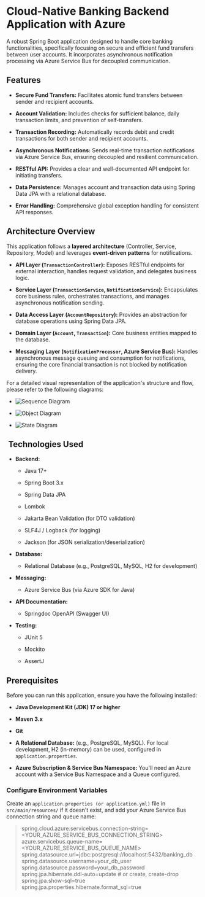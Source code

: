 #  Cloud-Native Banking Backend Application with Azure

A robust Spring Boot application designed to handle core banking functionalities, specifically focusing on secure and efficient fund transfers between user accounts. It incorporates asynchronous notification processing via Azure Service Bus for decoupled communication.

##  Features

* **Secure Fund Transfers:** Facilitates atomic fund transfers between sender and recipient accounts.

* **Account Validation:** Includes checks for sufficient balance, daily transaction limits, and prevention of self-transfers.

* **Transaction Recording:** Automatically records debit and credit transactions for both sender and recipient accounts.

* **Asynchronous Notifications:** Sends real-time transaction notifications via Azure Service Bus, ensuring decoupled and resilient communication.

* **RESTful API:** Provides a clear and well-documented API endpoint for initiating transfers.

* **Data Persistence:** Manages account and transaction data using Spring Data JPA with a relational database.

* **Error Handling:** Comprehensive global exception handling for consistent API responses.

##  Architecture Overview

This application follows a **layered architecture** (Controller, Service, Repository, Model) and leverages **event-driven patterns** for notifications.

* **API Layer (`TransactionController`):** Exposes RESTful endpoints for external interaction, handles request validation, and delegates business logic.

* **Service Layer (`TransactionService`, `NotificationService`):** Encapsulates core business rules, orchestrates transactions, and manages asynchronous notification sending.

* **Data Access Layer (`AccountRepository`):** Provides an abstraction for database operations using Spring Data JPA.

* **Domain Layer (`Account`, `Transaction`):** Core business entities mapped to the database.

* **Messaging Layer (`NotificationProcessor`, Azure Service Bus):** Handles asynchronous message queuing and consumption for notifications, ensuring the core financial transaction is not blocked by notification delivery.

For a detailed visual representation of the application's structure and flow, please refer to the following diagrams:

* ![**Sequence Diagram**](https://github.com/Deniskinyua/banking-application/tree/main/Backend/src/main/resources/static/ArchitectureDiagrams/SequenceDiagram.png?raw=true)

* ![**Object Diagram**](https://github.com/Deniskinyua/banking-application/tree/main/Backend/src/main/resources/static/ArchitectureDiagrams/ObjectDiagram.png?raw=true)

* ![**State Diagram**](https://github.com/Deniskinyua/banking-application/tree/main/Backend/src/main/resources/static/ArchitectureDiagrams/StateDiagram.png?raw=true)

## ️ Technologies Used

* **Backend:**

    * Java 17+

    * Spring Boot 3.x

    * Spring Data JPA

    * Lombok

    * Jakarta Bean Validation (for DTO validation)

    * SLF4J / Logback (for logging)

    * Jackson (for JSON serialization/deserialization)

* **Database:**

    * Relational Database (e.g., PostgreSQL, MySQL, H2 for development)

* **Messaging:**

    * Azure Service Bus (via Azure SDK for Java)

* **API Documentation:**

    * Springdoc OpenAPI (Swagger UI)

* **Testing:**

    * JUnit 5

    * Mockito

    * AssertJ

## Prerequisites

Before you can run this application, ensure you have the following installed:

* **Java Development Kit (JDK) 17 or higher**

* **Maven 3.x**

* **Git**

* **A Relational Database:** (e.g., PostgreSQL, MySQL). For local development, H2 (in-memory) can be used, configured in `application.properties`.

* **Azure Subscription & Service Bus Namespace:** You'll need an Azure account with a Service Bus Namespace and a Queue configured.

### Configure Environment Variables
Create an `application.properties (or application.yml)` file in `src/main/resources/` if it doesn't exist, and add your Azure Service Bus connection string and queue name:


>spring.cloud.azure.servicebus.connection-string=<YOUR_AZURE_SERVICE_BUS_CONNECTION_STRING>
azure.servicebus.queue-name=<YOUR_AZURE_SERVICE_BUS_QUEUE_NAME>
>spring.datasource.url=jdbc:postgresql://localhost:5432/banking_db
spring.datasource.username=your_db_user
spring.datasource.password=your_db_password
spring.jpa.hibernate.ddl-auto=update # or create, create-drop
spring.jpa.show-sql=true
spring.jpa.properties.hibernate.format_sql=true
